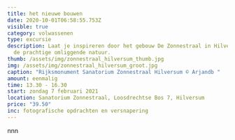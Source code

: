 ```yaml
---
title: het nieuwe bouwen
date: 2020-10-01T06:58:55.753Z
visible: true
category: volwassenen
type: excursie
description: Laat je inspireren door het gebouw De Zonnestraal in Hilversum en
  de prachtige omliggende natuur.
thumb: /assets/img/zonnestraal_hilversum_thumb.jpg
img: /assets/img/zonnestraal_hilversum_groot.jpg
caption: "Rijksmonument Sanatorium Zonnestraal Hilversum © Arjandb "
amount: eenmalig
time: 13.30 - 16.30
start: zondag 7 februari 2021
location: Sanatorium Zonnestraal, Loosdrechtse Bos 7, Hilversum
price: "39.50"
inc: fotografische opdrachten en versnapering
---
```

nnn